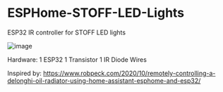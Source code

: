 # ESPHome-STOFF-LED-Lights
ESP32 IR controller for STOFF LED lights

![image](https://user-images.githubusercontent.com/31723911/213519233-59d37cbe-18c3-4752-9d76-a1f9b3e52192.png)

Hardware:
1 ESP32
1 Transistor
1 IR Diode
Wires

Inspired by: 
https://www.robpeck.com/2020/10/remotely-controlling-a-delonghi-oil-radiator-using-home-assistant-esphome-and-esp32/
